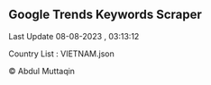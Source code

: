 

## Google Trends Keywords Scraper 
 
Last Update 08-08-2023 , 03:13:12

Country List :
VIETNAM.json



© Abdul Muttaqin 
